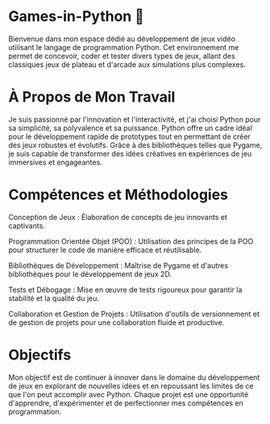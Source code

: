 # Games-in-Python 🐍 
Bienvenue dans mon espace dédié au développement de jeux vidéo utilisant le langage de programmation Python. Cet environnement me permet de concevoir, coder et tester divers types de jeux, allant des classiques jeux de plateau et d'arcade aux simulations plus complexes.

# À Propos de Mon Travail
Je suis passionné par l'innovation et l'interactivité, et j'ai choisi Python pour sa simplicité, sa polyvalence et sa puissance. Python offre un cadre idéal pour le développement rapide de prototypes tout en permettant de créer des jeux robustes et évolutifs. Grâce à des bibliothèques telles que Pygame, je suis capable de transformer des idées créatives en expériences de jeu immersives et engageantes.

# Compétences et Méthodologies
Conception de Jeux : Élaboration de concepts de jeu innovants et captivants.

Programmation Orientée Objet (POO) : Utilisation des principes de la POO pour structurer le code de manière efficace et réutilisable.

Bibliothèques de Développement : Maîtrise de Pygame et d'autres bibliothèques pour le développement de jeux 2D.

Tests et Débogage : Mise en œuvre de tests rigoureux pour garantir la stabilité et la qualité du jeu.

Collaboration et Gestion de Projets : Utilisation d'outils de versionnement et de gestion de projets pour une collaboration fluide et productive.

# Objectifs
Mon objectif est de continuer à innover dans le domaine du développement de jeux en explorant de nouvelles idées et en repoussant les limites de ce que l'on peut accomplir avec Python. Chaque projet est une opportunité d'apprendre, d'expérimenter et de perfectionner mes compétences en programmation.
